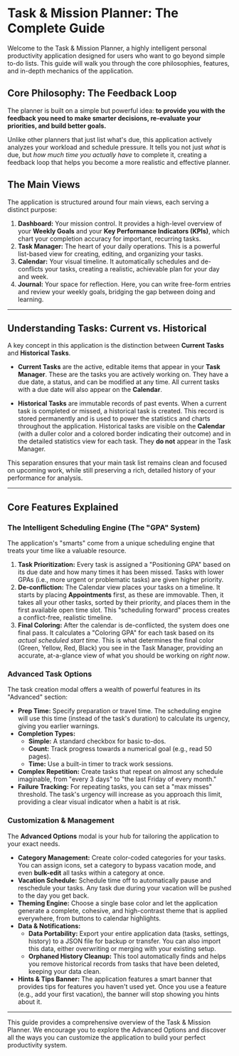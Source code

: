 # **Task & Mission Planner: The Complete Guide**

Welcome to the Task & Mission Planner, a highly intelligent personal productivity application designed for users who want to go beyond simple to-do lists. This guide will walk you through the core philosophies, features, and in-depth mechanics of the application.

## **Core Philosophy: The Feedback Loop**

The planner is built on a simple but powerful idea: **to provide you with the feedback you need to make smarter decisions, re-evaluate your priorities, and build better goals.**

Unlike other planners that just list what's due, this application actively analyzes your workload and schedule pressure. It tells you not just *what* is due, but *how much time you actually have* to complete it, creating a feedback loop that helps you become a more realistic and effective planner.

## **The Main Views**

The application is structured around four main views, each serving a distinct purpose:

1.  **Dashboard:** Your mission control. It provides a high-level overview of your **Weekly Goals** and your **Key Performance Indicators (KPIs)**, which chart your completion accuracy for important, recurring tasks.
2.  **Task Manager:** The heart of your daily operations. This is a powerful list-based view for creating, editing, and organizing your tasks.
3.  **Calendar:** Your visual timeline. It automatically schedules and de-conflicts your tasks, creating a realistic, achievable plan for your day and week.
4.  **Journal:** Your space for reflection. Here, you can write free-form entries and review your weekly goals, bridging the gap between doing and learning.

---

## **Understanding Tasks: Current vs. Historical**

A key concept in this application is the distinction between **Current Tasks** and **Historical Tasks**.

*   **Current Tasks** are the active, editable items that appear in your **Task Manager**. These are the tasks you are actively working on. They have a due date, a status, and can be modified at any time. All current tasks with a due date will also appear on the **Calendar**.

*   **Historical Tasks** are immutable records of past events. When a current task is completed or missed, a historical task is created. This record is stored permanently and is used to power the statistics and charts throughout the application. Historical tasks are visible on the **Calendar** (with a duller color and a colored border indicating their outcome) and in the detailed statistics view for each task. They **do not** appear in the Task Manager.

This separation ensures that your main task list remains clean and focused on upcoming work, while still preserving a rich, detailed history of your performance for analysis.

---

## **Core Features Explained**

### **The Intelligent Scheduling Engine (The "GPA" System)**

The application's "smarts" come from a unique scheduling engine that treats your time like a valuable resource.

1.  **Task Prioritization:** Every task is assigned a "Positioning GPA" based on its due date and how many times it has been missed. Tasks with lower GPAs (i.e., more urgent or problematic tasks) are given higher priority.
2.  **De-confliction:** The Calendar view places your tasks on a timeline. It starts by placing **Appointments** first, as these are immovable. Then, it takes all your other tasks, sorted by their priority, and places them in the first available open time slot. This "scheduling forward" process creates a conflict-free, realistic timeline.
3.  **Final Coloring:** After the calendar is de-conflicted, the system does one final pass. It calculates a "Coloring GPA" for each task based on its *actual scheduled start time*. This is what determines the final color (Green, Yellow, Red, Black) you see in the Task Manager, providing an accurate, at-a-glance view of what you should be working on *right now*.

### **Advanced Task Options**

The task creation modal offers a wealth of powerful features in its "Advanced" section:

*   **Prep Time:** Specify preparation or travel time. The scheduling engine will use this time (instead of the task's duration) to calculate its urgency, giving you earlier warnings.
*   **Completion Types:**
    *   **Simple:** A standard checkbox for basic to-dos.
    *   **Count:** Track progress towards a numerical goal (e.g., read 50 pages).
    *   **Time:** Use a built-in timer to track work sessions.
*   **Complex Repetition:** Create tasks that repeat on almost any schedule imaginable, from "every 3 days" to "the last Friday of every month."
*   **Failure Tracking:** For repeating tasks, you can set a "max misses" threshold. The task's urgency will increase as you approach this limit, providing a clear visual indicator when a habit is at risk.

### **Customization & Management**

The **Advanced Options** modal is your hub for tailoring the application to your exact needs.

*   **Category Management:** Create color-coded categories for your tasks. You can assign icons, set a category to bypass vacation mode, and even **bulk-edit** all tasks within a category at once.
*   **Vacation Schedule:** Schedule time off to automatically pause and reschedule your tasks. Any task due during your vacation will be pushed to the day you get back.
*   **Theming Engine:** Choose a single base color and let the application generate a complete, cohesive, and high-contrast theme that is applied everywhere, from buttons to calendar highlights.
*   **Data & Notifications:**
    *   **Data Portability:** Export your entire application data (tasks, settings, history) to a JSON file for backup or transfer. You can also import this data, either overwriting or merging with your existing setup.
    *   **Orphaned History Cleanup:** This tool automatically finds and helps you remove historical records from tasks that have been deleted, keeping your data clean.
*   **Hints & Tips Banner:** The application features a smart banner that provides tips for features you haven't used yet. Once you use a feature (e.g., add your first vacation), the banner will stop showing you hints about it.

---

This guide provides a comprehensive overview of the Task & Mission Planner. We encourage you to explore the Advanced Options and discover all the ways you can customize the application to build your perfect productivity system.